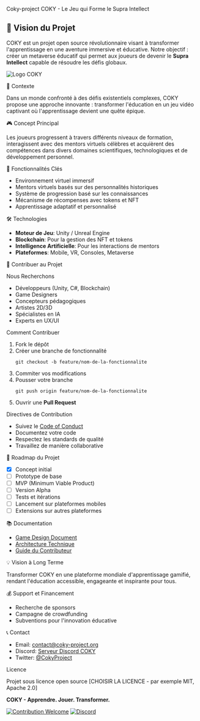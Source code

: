 Coky-project
COKY - Le Jeu qui Forme le Supra Intellect 

## 🚀 Vision du Projet

COKY est un projet open source révolutionnaire visant à transformer l'apprentissage en une aventure immersive et éducative. Notre objectif : créer un metaverse éducatif qui permet aux joueurs de devenir le **Supra Intellect** capable de résoudre les défis globaux.

![Logo COKY](logo-placeholder.png)

 📖 Contexte

Dans un monde confronté à des défis existentiels complexes, COKY propose une approche innovante : transformer l'éducation en un jeu vidéo captivant où l'apprentissage devient une quête épique.

 🎮 Concept Principal

Les joueurs progressent à travers différents niveaux de formation, interagissent avec des mentors virtuels célèbres et acquièrent des compétences dans divers domaines scientifiques, technologiques et de développement personnel.

 🌟 Fonctionnalités Clés

- Environnement virtuel immersif
- Mentors virtuels basés sur des personnalités historiques
- Système de progression basé sur les connaissances
- Mécanisme de récompenses avec tokens et NFT
- Apprentissage adaptatif et personnalisé

 🛠 Technologies

- **Moteur de Jeu**: Unity / Unreal Engine
- **Blockchain**: Pour la gestion des NFT et tokens
- **Intelligence Artificielle**: Pour les interactions de mentors
- **Plateformes**: Mobile, VR, Consoles, Metaverse

 🤝 Contribuer au Projet

 Nous Recherchons

- Développeurs (Unity, C#, Blockchain)
- Game Designers
- Concepteurs pédagogiques
- Artistes 2D/3D
- Spécialistes en IA
- Experts en UX/UI

 Comment Contribuer

1. Fork le dépôt
2. Créer une branche de fonctionnalité 
   ```
   git checkout -b feature/nom-de-la-fonctionnalite
   ```
3. Commiter vos modifications
4. Pousser votre branche
   ```
   git push origin feature/nom-de-la-fonctionnalite
   ```
5. Ouvrir une **Pull Request**

Directives de Contribution

- Suivez le [Code of Conduct](CODE_OF_CONDUCT.md)
- Documentez votre code
- Respectez les standards de qualité
- Travaillez de manière collaborative

🎯 Roadmap du Projet

- [x] Concept initial
- [ ] Prototype de base
- [ ] MVP (Minimum Viable Product)
- [ ] Version Alpha
- [ ] Tests et itérations
- [ ] Lancement sur plateformes mobiles
- [ ] Extensions sur autres plateformes

📚 Documentation

- [Game Design Document](docs/GAME_DESIGN.md)
- [Architecture Technique](docs/TECHNICAL_ARCHITECTURE.md)
- [Guide du Contributeur](docs/CONTRIBUTING.md)

💡 Vision à Long Terme

Transformer COKY en une plateforme mondiale d'apprentissage gamifié, rendant l'éducation accessible, engageante et inspirante pour tous.

💰 Support et Financement

- Recherche de sponsors
- Campagne de crowdfunding
- Subventions pour l'innovation éducative

📞 Contact

- Email: contact@coky-project.org
- Discord: [Serveur Discord COKY](lien-discord)
- Twitter: [@CokyProject](lien-twitter)

Licence

Projet sous licence open source [CHOISIR LA LICENCE - par exemple MIT, Apache 2.0]


**COKY - Apprendre. Jouer. Transformer.**

[![Contribution Welcome](https://img.shields.io/badge/Contributions-Welcome-brightgreen.svg)](CONTRIBUTING.md)
[![Discord](https://img.shields.io/discord/xxxxx?color=7289DA&label=Discord&logo=discord&logoColor=white)](lien-discord)
